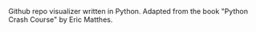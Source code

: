 Github repo visualizer written in Python. Adapted from the book "Python Crash Course" by Eric Matthes.